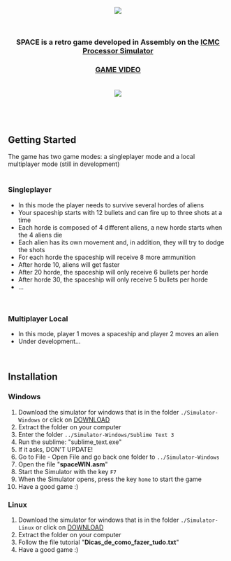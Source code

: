<p align="center">
  <img src="https://user-images.githubusercontent.com/81593054/207998046-34a07214-4fa5-4729-8108-919f758d39ac.png"/>
</p>
<BR>
<h3 align="center">SPACE is a retro game developed in Assembly on the 
  <a href="https://github.com/simoesusp/Processador-ICMC">ICMC Processor Simulator</a>
</h3>
<h3 align="center"><a href="https://drive.google.com/file/d/1ttdHMttJI4iEWWGHJn-slocz4w6llzTe/view?usp=share_link">GAME VIDEO</a>
<BR>
<BR>
<p align="center">
  <img src="https://user-images.githubusercontent.com/81593054/207996163-063299bb-0474-4aa2-a094-721d9c5093f4.gif"/>
</p>
<BR>
<BR>

## Getting Started
The game has two game modes: a singleplayer mode and a local multiplayer mode (still in development)
<BR>
<BR>
  
### Singleplayer
- In this mode the player needs to survive several hordes of aliens
- Your spaceship starts with 12 bullets and can fire up to three shots at a time
- Each horde is composed of 4 different aliens, a new horde starts when the 4 aliens die
- Each alien has its own movement and, in addition, they will try to dodge the shots
- For each horde the spaceship will receive 8 more ammunition
- After horde 10, aliens will get faster
- After 20 horde, the spaceship will only receive 6 bullets per horde
- After horde 30, the spaceship will only receive 5 bullets per horde
- ...
<BR>

### Multiplayer Local
- In this mode, player 1 moves a spaceship and player 2 moves an alien
- Under development...
<BR>
  
## Installation
  ### Windows
  1) Download the simulator for windows that is in the folder `./Simulator-Windows` or click on [DOWNLOAD](https://github.com/MHUSP/projetos-simoes/blob/main/Simulator-Windows/Simulator-Windows.zip?raw=true)
  2) Extract the folder on your computer
  3) Enter the folder `../Simulator-Windows/Sublime Text 3`
  4) Run the sublime: "sublime_text.exe"
  5) If it asks, DON'T UPDATE!
  6) Go to File - Open File and go back one folder to `../Simulator-Windows`
  7) Open the file "**spaceWIN.asm**"
  8) Start the Simulator with the key `F7`
  9) When the Simulator opens, press the key `home` to start the game
  10) Have a good game :)
  
  ### Linux
  1) Download the simulator for windows that is in the folder `./Simulator-Linux` or click on [DOWNLOAD](https://github.com/MHUSP/projetos-simoes/blob/main/Simulator-Linux/Simulator-Linux.zip?raw=true)
  2) Extract the folder on your computer
  3) Follow the file tutorial "**Dicas_de_como_fazer_tudo.txt**"
  4) Have a good game :)
